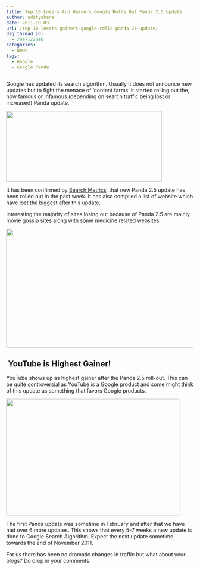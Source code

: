 ```yaml
---
title: Top 10 Losers And Gainers Google Rolls Out Panda 2.5 Update
author: adityakane
date: 2011-10-03
url: /top-10-losers-gainers-google-rolls-panda-25-update/
dsq_thread_id:
  - 2947122840
categories:
  - News
tags:
  - Google
  - Google Panda
---
```

Google has updated its search algorithm. Usually it does not announce new updates but to fight the menace of &#8216;content farms&#8217; it started rolling out the, now famous or infamous (depending on search traffic being lost or increased) Panda update.

<a href="http://devilsworkshop.org/top-10-losers-gainers-google-rolls-panda-25-update/google_panda_25/" rel="attachment wp-att-46088"><img class="alignnone size-full wp-image-46088" title="Google Panda Update" src="http://cdn.devilsworkshop.org/files/2011/10/Google_panda_25.png" alt="" width="418" height="189" /></a>

It has been confirmed by <a href="http://blog.searchmetrics.com/us/2011/10/01/google-panda-usa-update-2-5/" onclick="_gaq.push(['_trackEvent', 'outbound-article', 'http://blog.searchmetrics.com/us/2011/10/01/google-panda-usa-update-2-5/', 'Search Metrics']);" >Search Metrics</a>, that new Panda 2.5 update has been rolled out in the past week. It has also compiled a list of website which have lost the biggest after this update.

Interesting the majority of sites losing out because of Panda 2.5 are mainly movie gossip sites along with some medicine related websites.

<a href="http://devilsworkshop.org/top-10-losers-gainers-google-rolls-panda-25-update/panda25_losers/" rel="attachment wp-att-46076"><img class="size-full wp-image-46076 alignnone" title="Top 10 Losers after Panda Update 2.5" src="http://cdn.devilsworkshop.org/files/2011/10/Panda25_Losers.png" alt="" width="548" height="320" /></a>

##  YouTube is Highest Gainer!

YouTube shows up as highest gainer after the Panda 2.5 roll-out. This can be quite controversial as YouTube is a Google product and some might think of this update as something that favors Google products.

<a href="http://devilsworkshop.org/top-10-losers-gainers-google-rolls-panda-25-update/panda25_gainers/" rel="attachment wp-att-46077"><img class="alignnone size-full wp-image-46077" title="Top 10 Gainers after Panda Update 2.5" src="http://cdn.devilsworkshop.org/files/2011/10/Panda25_Gainers.png" alt="" width="465" height="313" /></a>

The first Panda update was sometime in February and after that we have had over 6 more updates. This shows that every 5-7 weeks a new update is done to Google Search Algorithm. Expect the next update sometime towards the end of November 2011.

For us there has been no dramatic changes in traffic but what about your blogs? Do drop in your comments.
